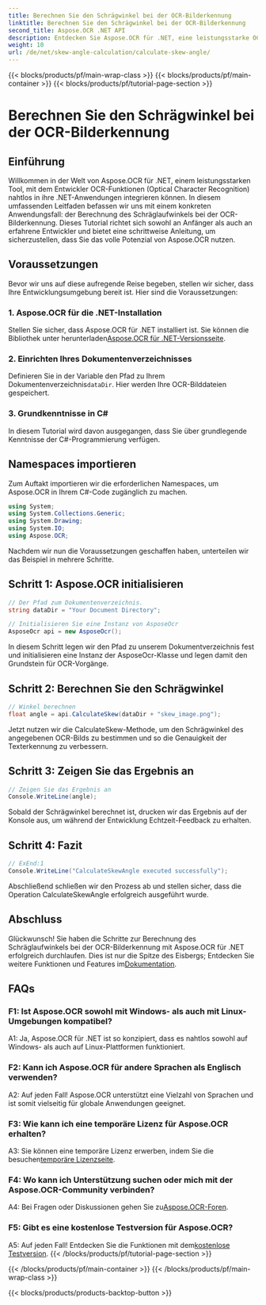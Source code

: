 ```yaml
---
title: Berechnen Sie den Schrägwinkel bei der OCR-Bilderkennung
linktitle: Berechnen Sie den Schrägwinkel bei der OCR-Bilderkennung
second_title: Aspose.OCR .NET API
description: Entdecken Sie Aspose.OCR für .NET, eine leistungsstarke OCR-Lösung für die genaue Texterkennung in Ihren C#-Anwendungen.
weight: 10
url: /de/net/skew-angle-calculation/calculate-skew-angle/
---
```


{{< blocks/products/pf/main-wrap-class >}}
{{< blocks/products/pf/main-container >}}
{{< blocks/products/pf/tutorial-page-section >}}

# Berechnen Sie den Schrägwinkel bei der OCR-Bilderkennung

## Einführung

Willkommen in der Welt von Aspose.OCR für .NET, einem leistungsstarken Tool, mit dem Entwickler OCR-Funktionen (Optical Character Recognition) nahtlos in ihre .NET-Anwendungen integrieren können. In diesem umfassenden Leitfaden befassen wir uns mit einem konkreten Anwendungsfall: der Berechnung des Schräglaufwinkels bei der OCR-Bilderkennung. Dieses Tutorial richtet sich sowohl an Anfänger als auch an erfahrene Entwickler und bietet eine schrittweise Anleitung, um sicherzustellen, dass Sie das volle Potenzial von Aspose.OCR nutzen.

## Voraussetzungen

Bevor wir uns auf diese aufregende Reise begeben, stellen wir sicher, dass Ihre Entwicklungsumgebung bereit ist. Hier sind die Voraussetzungen:

### 1. Aspose.OCR für die .NET-Installation

 Stellen Sie sicher, dass Aspose.OCR für .NET installiert ist. Sie können die Bibliothek unter herunterladen[Aspose.OCR für .NET-Versionsseite](https://releases.aspose.com/ocr/net/).

### 2. Einrichten Ihres Dokumentenverzeichnisses

Definieren Sie in der Variable den Pfad zu Ihrem Dokumentenverzeichnis`dataDir`. Hier werden Ihre OCR-Bilddateien gespeichert.

### 3. Grundkenntnisse in C#

In diesem Tutorial wird davon ausgegangen, dass Sie über grundlegende Kenntnisse der C#-Programmierung verfügen.

## Namespaces importieren

Zum Auftakt importieren wir die erforderlichen Namespaces, um Aspose.OCR in Ihrem C#-Code zugänglich zu machen.

```csharp
using System;
using System.Collections.Generic;
using System.Drawing;
using System.IO;
using Aspose.OCR;
```

Nachdem wir nun die Voraussetzungen geschaffen haben, unterteilen wir das Beispiel in mehrere Schritte.

## Schritt 1: Aspose.OCR initialisieren

```csharp
// Der Pfad zum Dokumentenverzeichnis.
string dataDir = "Your Document Directory";

// Initialisieren Sie eine Instanz von AsposeOcr
AsposeOcr api = new AsposeOcr();
```

In diesem Schritt legen wir den Pfad zu unserem Dokumentverzeichnis fest und initialisieren eine Instanz der AsposeOcr-Klasse und legen damit den Grundstein für OCR-Vorgänge.

## Schritt 2: Berechnen Sie den Schrägwinkel

```csharp
// Winkel berechnen
float angle = api.CalculateSkew(dataDir + "skew_image.png");
```

Jetzt nutzen wir die CalculateSkew-Methode, um den Schrägwinkel des angegebenen OCR-Bilds zu bestimmen und so die Genauigkeit der Texterkennung zu verbessern.

## Schritt 3: Zeigen Sie das Ergebnis an

```csharp
// Zeigen Sie das Ergebnis an
Console.WriteLine(angle);
```

Sobald der Schrägwinkel berechnet ist, drucken wir das Ergebnis auf der Konsole aus, um während der Entwicklung Echtzeit-Feedback zu erhalten.

## Schritt 4: Fazit

```csharp
// ExEnd:1
Console.WriteLine("CalculateSkewAngle executed successfully");
```

Abschließend schließen wir den Prozess ab und stellen sicher, dass die Operation CalculateSkewAngle erfolgreich ausgeführt wurde.

## Abschluss

 Glückwunsch! Sie haben die Schritte zur Berechnung des Schräglaufwinkels bei der OCR-Bilderkennung mit Aspose.OCR für .NET erfolgreich durchlaufen. Dies ist nur die Spitze des Eisbergs; Entdecken Sie weitere Funktionen und Features im[Dokumentation](https://reference.aspose.com/ocr/net/).

## FAQs

### F1: Ist Aspose.OCR sowohl mit Windows- als auch mit Linux-Umgebungen kompatibel?

A1: Ja, Aspose.OCR für .NET ist so konzipiert, dass es nahtlos sowohl auf Windows- als auch auf Linux-Plattformen funktioniert.

### F2: Kann ich Aspose.OCR für andere Sprachen als Englisch verwenden?

A2: Auf jeden Fall! Aspose.OCR unterstützt eine Vielzahl von Sprachen und ist somit vielseitig für globale Anwendungen geeignet.

### F3: Wie kann ich eine temporäre Lizenz für Aspose.OCR erhalten?

 A3: Sie können eine temporäre Lizenz erwerben, indem Sie die besuchen[temporäre Lizenzseite](https://purchase.aspose.com/temporary-license/).

### F4: Wo kann ich Unterstützung suchen oder mich mit der Aspose.OCR-Community verbinden?

 A4: Bei Fragen oder Diskussionen gehen Sie zu[Aspose.OCR-Foren](https://forum.aspose.com/c/ocr/16).

### F5: Gibt es eine kostenlose Testversion für Aspose.OCR?

A5: Auf jeden Fall! Entdecken Sie die Funktionen mit dem[kostenlose Testversion](https://releases.aspose.com/).
{{< /blocks/products/pf/tutorial-page-section >}}

{{< /blocks/products/pf/main-container >}}
{{< /blocks/products/pf/main-wrap-class >}}

{{< blocks/products/products-backtop-button >}}
